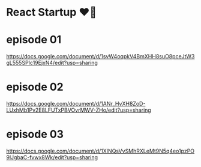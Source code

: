 
# React Startup ❤️‍🔥

 # episode 01
   https://docs.google.com/document/d/1svW4oqpkV4BmXHH8suO8pceJtW3gL555SPIc19EjxN4/edit?usp=sharing

 # episode 02
   https://docs.google.com/document/d/1ANr_HvXH8ZoD-LUxhMb1Pv2E8LFUTxPBVOvrMWV-ZHo/edit?usp=sharing

 # episode 03
   https://docs.google.com/document/d/1XINQsVvSMhRXLeMt9N5q4eo1pzPO9lJgbaC-fvwx8Wk/edit?usp=sharing


